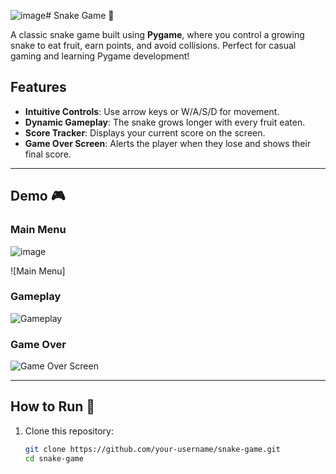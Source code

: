 ![image](https://github.com/user-attachments/assets/d240af88-23d0-45da-8180-bb564ff2612a)# Snake Game 🐍

A classic snake game built using **Pygame**, where you control a growing snake to eat fruit, earn points, and avoid collisions. Perfect for casual gaming and learning Pygame development!

## Features
- **Intuitive Controls**: Use arrow keys or W/A/S/D for movement.
- **Dynamic Gameplay**: The snake grows longer with every fruit eaten.
- **Score Tracker**: Displays your current score on the screen.
- **Game Over Screen**: Alerts the player when they lose and shows their final score.

---

## Demo 🎮

### Main Menu
![image](https://github.com/user-attachments/assets/c1f3d155-c223-4a80-a25e-2298e63173c4)

![Main Menu]

### Gameplay
![Gameplay](./images/gameplay.png)

### Game Over
![Game Over Screen](./images/game_over.png)

---

## How to Run 🚀

1. Clone this repository:
   ```bash
   git clone https://github.com/your-username/snake-game.git
   cd snake-game
